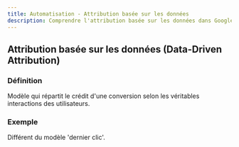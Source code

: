 ```yaml
---
title: Automatisation - Attribution basée sur les données
description: Comprendre l'attribution basée sur les données dans Google Ads
---
```


## Attribution basée sur les données (Data-Driven Attribution)

### Définition
Modèle qui répartit le crédit d'une conversion selon les véritables interactions des utilisateurs.

### Exemple
Différent du modèle 'dernier clic'.